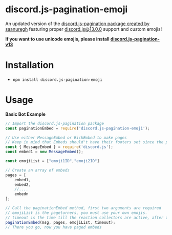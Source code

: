 # discord.js-pagination-emoji
An updated version of the [discord.js-pagination package created by saanuregh](https://github.com/saanuregh/discord.js-pagination) featuring proper discord.js@13.0.0 support and custom emojis!

**If you want to use unicode emojis, please install [discord.js-pagination-v13](https://www.npmjs.com/package/discord.js-pagination-v13)**

# Installation
* `npm install discord.js-pagination-emoji`

# Usage
__Basic Bot Example__
```js
// Import the discord.js-pagination package
const paginationEmbed = require('discord.js-pagination-emoji');

// Use either MessageEmbed or RichEmbed to make pages
// Keep in mind that Embeds should't have their footers set since the pagination method sets page info there
const { MessageEmbed } = require('discord.js');
const embed1 = new MessageEmbed();

const emojiList = ["emoji1ID","emoji2ID"]

// Create an array of embeds
pages = [
	embed1,
	embed2,
	//....
	embedn
];

// Call the paginationEmbed method, first two arguments are required
// emojiList is the pageturners, you must use your own emojis.
// timeout is the time till the reaction collectors are active, after this you can't change pages (in ms), defaults to 120000
paginationEmbed(msg, pages, emojiList, timeout);
// There you go, now you have paged embeds
```
